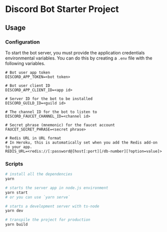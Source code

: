 # Discord Bot Starter Project

## Usage

### Configuration

To start the bot server, you must provide the application credentials environmental variables.
You can do this by creating a `.env` file with the following variables.

```env
# Bot user app token
DISCORD_APP_TOKEN=<bot token>

# Bot user client ID
DISCORD_APP_CLIENT_ID=<app id>

# Server ID for the bot to be installed
DISCORD_GUILD_ID=<guild id>

# The channel ID for the bot to listen to
DISCORD_FAUCET_CHANNEL_ID=<channel id>

# Secret phrase (mnemonic) for the faucet account
FAUCET_SECRET_PHRASE=<secret phrase>

# Redis URL in URL format
# In Heroku, this is automatically set when you add the Redis add-on to your app.
REDIS_URL=<redis://[:password@]host[:port][/db-number][?option=value]>
```

### Scripts

```bash
# install all the dependencies
yarn

# starts the server app in node.js environment
yarn start
# or you can use `yarn serve`

# starts a development server with ts-node
yarn dev

# transpile the project for production
yarn build
```
